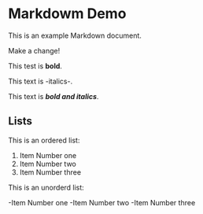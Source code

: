 # Markdowm Demo

This is an example Markdown document.

Make a change!

This test is **bold**.

This text is -italics-.

This text is **_bold and italics_**.

## Lists

This is an ordered list:

1. Item Number one
2. Item Number two
3. Item Number three

This is an unorderd list:

-Item Number one
-Item Number two
-Item Number three
